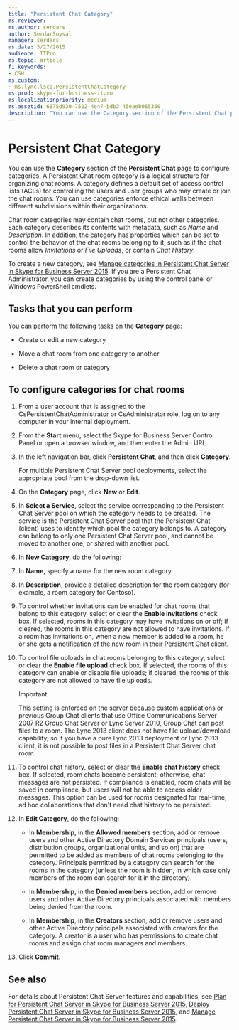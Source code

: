 ```yaml
---
title: "Persistent Chat Category"
ms.reviewer: 
ms.author: serdars
author: SerdarSoysal
manager: serdars
ms.date: 3/27/2015
audience: ITPro
ms.topic: article
f1.keywords:
- CSH
ms.custom:
- ms.lync.lscp.PersistentChatCategory
ms.prod: skype-for-business-itpro
ms.localizationpriority: medium
ms.assetid: 6875d930-7502-4e47-bdb3-45eaeb065350
description: "You can use the Category section of the Persistent Chat page to configure categories. A Persistent Chat room category is a logical structure for organizing chat rooms. A category defines a default set of access control lists (ACLs) for controlling the users and user groups who may create or join the chat rooms. You can use categories enforce ethical walls between different subdivisions within their organizations."
---
```


# Persistent Chat Category
 
You can use the **Category** section of the **Persistent Chat** page to configure categories. A Persistent Chat room category is a logical structure for organizing chat rooms. A category defines a default set of access control lists (ACLs) for controlling the users and user groups who may create or join the chat rooms. You can use categories enforce ethical walls between different subdivisions within their organizations.
  
Chat room categories may contain chat rooms, but not other categories. Each category describes its contents with metadata, such as  _Name_ and _Description_. In addition, the category has properties which can be set to control the behavior of the chat rooms belonging to it, such as if the chat rooms allow  _Invitations_ or _File Uploads_, or contain  _Chat History_.
  
To create a new category, see [Manage categories in Persistent Chat Server in Skype for Business Server 2015](../../manage/persistent-chat/categories.md). If you are a Persistent Chat Administrator, you can create categories by using the control panel or Windows PowerShell cmdlets.
  
## Tasks that you can perform

You can perform the following tasks on the **Category** page:
  
- Create or edit a new category
    
- Move a chat room from one category to another
    
- Delete a chat room or category
    
## To configure categories for chat rooms

1. From a user account that is assigned to the CsPersistentChatAdministrator or CsAdministrator role, log on to any computer in your internal deployment.
    
2. From the **Start** menu, select the Skype for Business Server Control Panel or open a browser window, and then enter the Admin URL.
    
3. In the left navigation bar, click **Persistent Chat**, and then click **Category**.
    
    For multiple Persistent Chat Server pool deployments, select the appropriate pool from the drop-down list.
    
4. On the **Category** page, click **New** or **Edit**.
    
5. In **Select a Service**, select the service corresponding to the Persistent Chat Server pool on which the category needs to be created. The service is the Persistent Chat Server pool that the Persistent Chat (client) uses to identify which pool the category belongs to. A category can belong to only one Persistent Chat Server pool, and cannot be moved to another one, or shared with another pool.
    
6. In **New Category**, do the following:
    
7. In **Name**, specify a name for the new room category.
    
8. In **Description**, provide a detailed description for the room category (for example, a room category for Contoso).
    
9. To control whether invitations can be enabled for chat rooms that belong to this category, select or clear the **Enable invitations** check box. If selected, rooms in this category may have invitations on or off; if cleared, the rooms in this category are not allowed to have invitations. If a room has invitations on, when a new member is added to a room, he or she gets a notification of the new room in their Persistent Chat client.
    
10. To control file uploads in chat rooms belonging to this category, select or clear the **Enable file upload** check box. If selected, the rooms of this category can enable or disable file uploads; if cleared, the rooms of this category are not allowed to have file uploads.
    
     > [!IMPORTANT]
     > This setting is enforced on the server because custom applications or previous Group Chat clients that use Office Communications Server 2007 R2 Group Chat Server or Lync Server 2010, Group Chat can post files to a room. The Lync 2013 client does not have file upload/download capability, so if you have a pure Lync 2013 deployment or Lync 2013 client, it is not possible to post files in a Persistent Chat Server chat room. 
  
11. To control chat history, select or clear the **Enable chat history** check box. If selected, room chats become persistent; otherwise, chat messages are not persisted. If compliance is enabled, room chats will be saved in compliance, but users will not be able to access older messages. This option can be used for rooms designated for real-time, ad hoc collaborations that don't need chat history to be persisted.
    
12. In **Edit Category**, do the following:
    
    - In **Membership**, in the **Allowed members** section, add or remove users and other Active Directory Domain Services principals (users, distribution groups, organizational units, and so on) that are permitted to be added as members of chat rooms belonging to the category. Principals permitted by a category can search for the rooms in the category (unless the room is hidden, in which case only members of the room can search for it in the directory).
    
    - In **Membership**, in the **Denied members** section, add or remove users and other Active Directory principals associated with members being denied from the room.
    
    - In **Membership**, in the **Creators** section, add or remove users and other Active Directory principals associated with creators for the category. A creator is a user who has permissions to create chat rooms and assign chat room managers and members.
    
13. Click **Commit**.
    
## See also

For details about Persistent Chat Server features and capabilities, see [Plan for Persistent Chat Server in Skype for Business Server 2015](../../plan-your-deployment/persistent-chat-server/persistent-chat-server.md), [Deploy Persistent Chat Server in Skype for Business Server 2015](../../deploy/deploy-persistent-chat-server/deploy-persistent-chat-server.md), and [Manage Persistent Chat Server in Skype for Business Server 2015](../../manage/persistent-chat/persistent-chat.md).
  

